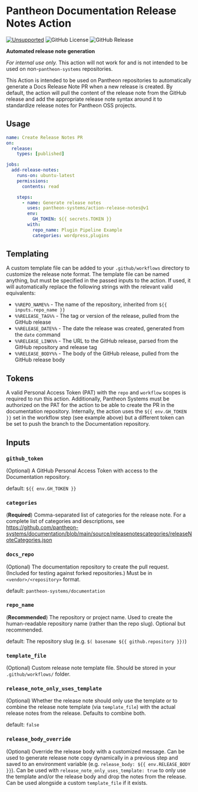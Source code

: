 # Pantheon Documentation Release Notes Action

[![Unsupported](https://img.shields.io/badge/Pantheon-Unsupported-yello?logo=pantheon&color=ffdc28)](https://pr-9097-documentation.appa.pantheon.site/oss-support-levels#unsupported)
![GitHub License](https://img.shields.io/github/license/pantheon-systems/action-release-notes)
![GitHub Release](https://img.shields.io/github/v/release/pantheon-systems/action-relese-notes)


**Automated release note generation**

_For internal use only._ This action will not work for and is not intended to be used on non-`pantheon-systems` repositories.

This Action is intended to be used on Pantheon repositories to automatically generate a Docs Release Note PR when a new release is created. By default, the action will pull the content of the release note from the GitHub release and add the appropriate release note syntax around it to standardize release notes for Pantheon OSS projects.

## Usage

```yaml
name: Create Release Notes PR
on:
  release:
    types: [published]

jobs:
  add-release-notes:
    runs-on: ubuntu-latest
    permissions:
      contents: read

    steps:
      - name: Generate release notes
        uses: pantheon-systems/action-release-notes@v1
        env:
          GH_TOKEN: ${{ secrets.TOKEN }}
        with:
          repo_name: Plugin Pipeline Example
          categories: wordpress,plugins
```

## Templating

A custom template file can be added to your `.github/workflows` directory to customize the release note format. The template file can be named anything, but must be specified in the passed inputs to the action. If used, it will automatically replace the following strings with the relevant valid equivalents:

* `%%REPO_NAME%%` - The name of the repository, inherited from `${{ inputs.repo_name }}`
* `%%RELEASE_TAG%%` - The tag or version of the release, pulled from the GitHub release
* `%%RELEASE_DATE%%` - The date the release was created, generated from the `date` command
* `%%RELEASE_LINK%%` - The URL to the GitHub release, parsed from the GitHub repository and release tag
* `%%RELEASE_BODY%%` - The body of the GitHub release, pulled from the GitHub release body

## Tokens
A valid Personal Access Token (PAT) with the `repo` and `workflow` scopes is required to run this action. Additionally, Pantheon Systems must be authorized on the PAT for the action to be able to create the PR in the documentation repository. Internally, the action uses the `${{ env.GH_TOKEN }}` set in the workflow step (see example above) but a different token can be set to push the branch to the Documentation repository.

## Inputs

### `github_token`
(Optional) A GitHub Personal Access Token with access to the Documentation repository.

default: `${{ env.GH_TOKEN }}`

### `categories`
(**Required**) Comma-separated list of categories for the release note. For a complete list of categories and descriptions, see https://github.com/pantheon-systems/documentation/blob/main/source/releasenotescategories/releaseNoteCategories.json

### `docs_repo`
(Optional) The documentation repository to create the pull request. (Included for testing against forked repositories.) Must be in `<vendor>/<repository>` format.

default: `pantheon-systems/documentation`

### `repo_name`
(**Recommended**) The repository or project name. Used to create the human-readable repository name (rather than the repo slug). Optional but recommended.

default: The repository slug (e.g. `$( basename ${{ github.repository }})`)

### `template_file`
(Optional) Custom release note template file. Should be stored in your `.github/workflows/` folder.

### `release_note_only_uses_template`
(Optional) Whether the release note should only use the template or to combine the release note template (via `template_file`) with the actual release notes from the release. Defaults to combine both.

default: `false`

### `release_body_override`
(Optional) Override the release body with a customized message. Can be used to generate release note copy dynamically in a previous step and saved to an environment variable (e.g. `release_body: ${{ env.RELEASE_BODY }}`). Can be used with `release_note_only_uses_template: true` to only use the template and/or the release body and drop the notes from the release. Can be used alongside a custom `template_file` if it exists.
